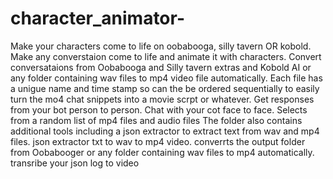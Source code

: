 # character_animator-
Make your characters come to life on oobabooga, silly tavern OR kobold.
Make any converstaion come to life and animate it with characters.
Convert conversataions from Oobabooga and Silly tavern extras and Kobold AI or any folder containing wav files to mp4 video file automatically.
Each file has a unigue name and time stamp so can the be ordered sequentially to easily turn the mo4 chat snippets into a movie scrpt or whatever.
Get responses from your bot person to person. Chat with your cot face to face.
Selects from a random list of mp4 files and  audio files 
The folder also contains additional tools including a json extractor to extract text from wav and mp4 files.
json extractor txt to wav to mp4 video. converrts the output folder from Oobabooger or any folder containing wav files to mp4 automatically. transribe your json log to video 
